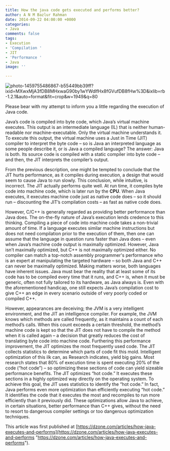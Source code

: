 ```yaml
---
title: How the java code gets executed and performs better?
author: A N M Bazlur Rahman
date: 2014-09-22 04:00:00 +0000
categories:
- Java
comments: false
tags:
- Execution
- 'Compilation '
- JIT
- 'Performance '
- Java
image: ''

---
```

![photo-1459755486867-b55449bb39ff?ixid=MXwxMjA3fDB8MHxwaG90by1wYWdlfHx8fGVufDB8fHw%3D&ixlib=rb-1.2.1&auto=format&fit=crop&w=1949&q=80](https://images.unsplash.com/photo-1459755486867-b55449bb39ff?ixid=MXwxMjA3fDB8MHxwaG90by1wYWdlfHx8fGVufDB8fHw%3D&ixlib=rb-1.2.1&auto=format&fit=crop&w=1949&q=80 "photo-1459755486867-b55449bb39ff?ixid=MXwxMjA3fDB8MHxwaG90by1wYWdlfHx8fGVufDB8fHw%3D&ixlib=rb-1.2.1&auto=format&fit=crop&w=1949&q=80")

Please bear with my attempt to inform you a little regarding the execution of Java code.

Java’s code is compiled into byte code, which Java’s virtual machine executes. This output is an intermediate language (IL) that is neither human-readable nor machine-executable. Only the virtual machine understands it. To execute this output, the virtual machine uses a Just in Time (JIT) compiler to interpret the byte code – so is Java an interpreted language as some people describe it, or is Java a compiled language? The answer: Java is both. Its source code is compiled with a static compiler into byte code – and then, the JIT interprets the compiler’s output.

From the previous description, one might be tempted to conclude that the JIT hurts performance, as it compiles during execution, a design that would seem to cause Java to run slowly. This conclusion, while intuitive, is incorrect. The JIT actually performs quite well. At run time, it compiles byte code into machine code, which is later run by the **CPU**. When Java executes, it executes machine code just as native code does – so it should run – discounting the JIT’s compilation costs – as fast as native code does.

However, C/C++ is generally regarded as providing better performance than Java does. The on-the-fly nature of Java’s execution lends credence to this thinking. Compiling a piece of code into machine code takes a non-trivial amount of time. If a language executes similar machine instructions but does not need compilation prior to the execution of them, then one can assume that the language in question runs faster than Java does – even when Java’s machine code output is maximally optimized. However, Java isn’t maximally optimized, but C++ is not maximally optimized either. No compiler can match a top-notch assembly programmer's performance who is an expert at manipulating the targeted hardware – so both Java and C++ can never be maximally optimized. Making matters worse, both languages have inherent issues. Java must bear the reality that at least some of its code has to be compiled every time that it runs, and C++ is, when it must be generic, often not fully tailored to its hardware, as Java always is. Even with the aforementioned handicap, one still expects Java’s compilation cost to give C++ an edge in every scenario outside of very poorly coded or compiled C++.

However, appearances are deceiving; the JVM is a very intelligent environment, and the JIT an intelligence compiler. For example, the JVM knows which methods are called frequently, as it maintains a count of each method’s calls. When this count exceeds a certain threshold, the method’s machine code is kept so that the JIT does not have to compile the method when it is called again – a decision that greatly reduces the cost of translating byte code into machine code. Furthering this performance improvement, the JIT optimizes the most frequently used code. The JIT collects statistics to determine which parts of code fit this mold. Intelligent optimization of this ilk can, as Research indicates, yield big gains. Most research states that 80% of execution time is spent executing 20% of the code (“hot code”) – so optimizing these sections of code can yield sizeable performance benefits. The JIT optimizes “hot code.” It executes these sections in a highly optimized way directly on the operating system. To achieve this goal, the JIT uses statistics to identify the “hot code.” In fact, Java performs even more optimization than efficiently executing “hot code.” It identifies the code that it executes the most and recompiles to run more efficiently than it previously did. These optimizations allow Java to achieve, in certain situations, better performance than C++ gives, without the need to resort to dangerous compiler settings or too dangerous optimization techniques.

This article was first published at [https://dzone.com/articles/how-java-executes-and-performs](https://dzone.com/articles/how-java-executes-and-performs "https://dzone.com/articles/how-java-executes-and-performs").
